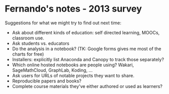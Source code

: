 Fernando's notes - 2013 survey
==============================

Suggestions for what we might try to find out next time:

- Ask about different kinds of education: self directed learning, MOOCs,
  classroom use.
- Ask students vs. educators
- Do the analysis in a notebook? (TK: Google forms gives me most of the charts
  for free)
- Installers: explicitly list Anaconda and Canopy to track those separately?
- Which online hosted notebooks are people using? Wakari, SageMathCloud, GraphLab,
  Koding, ...
- Ask users for URLs of notable projects they want to share.
- Reproducible papers and books?
- Complete course materials they've either authored or used as learners?

